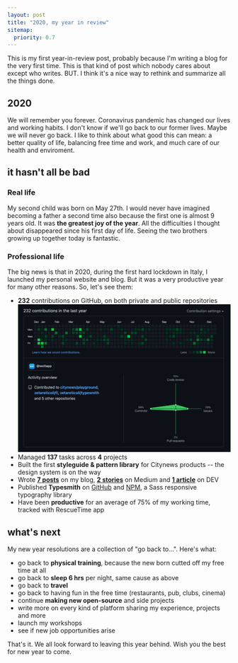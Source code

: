 ```yaml
---
layout: post
title: "2020, my year in review"
sitemap:
  priority: 0.7
---
```

This is my first year-in-review post, probably because I'm writing a blog for the very first time. This is that kind of post which nobody cares about except who writes. BUT. I think it's a nice way to rethink and summarize all the things done. 

## 2020
We will remember you forever. Coronavirus pandemic has changed our lives and working habits. I don't know if we'll go back to our former lives. Maybe we will never go back. I like to think about what good this can mean: a better quality of life, balancing free time and work, and much care of our health and enviroment.
## it hasn't all be bad

### Real life

My second child was born on May 27th. I would never have imagined becoming a father a second time also because the first one is almost 9 years old. It was **the greatest joy of the year**. All the difficulties I thought about disappeared since his first day of life. Seeing the two brothers growing up together today is fantastic.

### Professional life

The big news is that in 2020, during the first hard lockdown in Italy, I launched my personal website and blog. But it was a very productive year for many other reasons. So, let's see them:

- **232** contributions on GitHub, on both private and public repositories
  ![dark-mode-toggle](/img/posts/2020-year-review/2020-github-contributions.png)
- Managed **137** tasks across **4** projects 
- Built the first **styleguide & pattern library** for Citynews products -- the design system is on the way
- Wrote [**7 posts**](/blog) on my blog, [**2 stories**](https://medium.com/@zetareticoli) on Medium and [**1 article**](https://dev.to/zetareticoli/dark-mode-with-sass-and-css-variables-4f9b) on DEV
- Published **Typesmith** on [GitHub](https://github.com/zetareticoli/typesmith) and [NPM](https://www.npmjs.com/package/typesmith-lib), a Sass responsive typography library
- Have been **productive** for an average of 75% of my working time, tracked with RescueTime app

## what's next

My new year resolutions are a collection of "go back to...". Here's what:
- go back to **physical training**, because the new born cutted off my free time at all
- go back to **sleep 6 hrs** per night, same cause as above
- go back to **travel**
- go back to having fun in the free time (restaurants, pub, clubs, cinema)
- continue **making new open-source** and side projects
- write more on every kind of platform sharing my experience, projects and more
- launch my workshops 
- see if new job opportunities arise

That's it. We all look forward to leaving this year behind. Wish you the best for new year to come.
